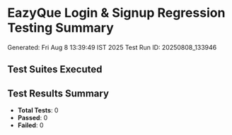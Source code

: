 # EazyQue Login & Signup Regression Testing Summary
Generated: Fri Aug  8 13:39:49 IST 2025
Test Run ID: 20250808_133946

## Test Suites Executed


## Test Results Summary
- **Total Tests**: 0
- **Passed**: 0
- **Failed**: 0
